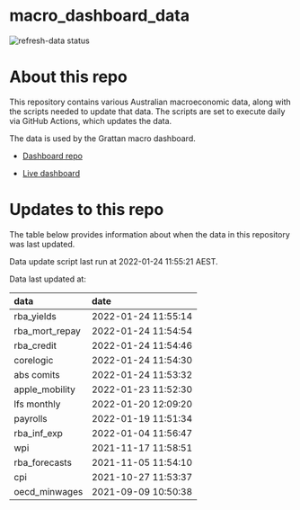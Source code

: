 
<!-- README.md is generated from README.Rmd. Please edit that file -->

# macro\_dashboard\_data

<!-- badges: start -->

![refresh-data
status](https://github.com/grattan/macro_dashboard_data/workflows/refresh-data/badge.svg)

<!-- badges: end -->

# About this repo

This repository contains various Australian macroeconomic data, along
with the scripts needed to update that data. The scripts are set to
execute daily via GitHub Actions, which updates the data.

The data is used by the Grattan macro dashboard.

  - [Dashboard repo](https://github.com/grattan/macrodashboard)

  - [Live dashboard](https://mattcowgill.shinyapps.io/macrodashboard/)

# Updates to this repo

The table below provides information about when the data in this
repository was last updated.

Data update script last run at 2022-01-24 11:55:21 AEST.

Data last updated at:

| data             | date                |
| :--------------- | :------------------ |
| rba\_yields      | 2022-01-24 11:55:14 |
| rba\_mort\_repay | 2022-01-24 11:54:54 |
| rba\_credit      | 2022-01-24 11:54:46 |
| corelogic        | 2022-01-24 11:54:30 |
| abs comits       | 2022-01-24 11:53:32 |
| apple\_mobility  | 2022-01-23 11:52:30 |
| lfs monthly      | 2022-01-20 12:09:20 |
| payrolls         | 2022-01-19 11:51:34 |
| rba\_inf\_exp    | 2022-01-04 11:56:47 |
| wpi              | 2021-11-17 11:58:51 |
| rba\_forecasts   | 2021-11-05 11:54:10 |
| cpi              | 2021-10-27 11:53:37 |
| oecd\_minwages   | 2021-09-09 10:50:38 |
